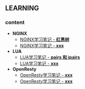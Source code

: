 ## LEARNING
### **content**
- **NGINX**
    - [NGINX学习笔记 - **红黑树**](https://github.com/melon-s/learn_nginx/blob/master/nginx_rbtree.md)
    - [NGINX学习笔记 - **xxx**](https://github.com/melon-s/learn_nginx/blob/master/nginx_rbtree.md)
- **LUA**
    - [LUA学习笔记 - **pairs 和 ipairs**](https://github.com/melon-s/learn_nginx/blob/master/lua_pairs_ipairs.md)
    - [LUA学习笔记 - **xxx**](https://github.com/melon-s/learn_nginx/blob/master/lua_pairs_ipairs.md)
- **OpenResty**
    - [OpenResty学习笔记 - **xxx**](https://github.com/melon-s/learn_nginx/blob/master/lua_pairs_ipairs.md)
    - [OpenResty学习笔记 - **xxx**](https://github.com/melon-s/learn_nginx/blob/master/lua_pairs_ipairs.md)
